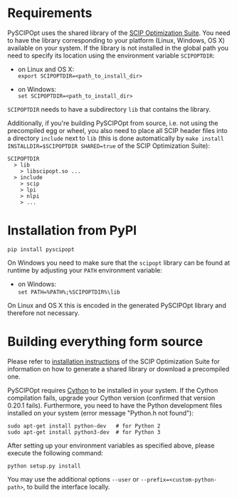 Requirements
============

PySCIPOpt uses the shared library of the [SCIP Optimization Suite](http://scip.zib.de/).
You need to have the library corresponding to your platform (Linux, Windows, OS X) available on your system.
If the library is not installed in the global path you need to specify its location using the environment variable `SCIPOPTDIR`:

 - on Linux and OS X:  
    `export SCIPOPTDIR=<path_to_install_dir>`

 - on Windows:  
    `set SCIPOPTDIR=<path_to_install_dir>`

`SCIPOPTDIR` needs to have a subdirectory `lib` that contains the library.

Additionally, if you're building PySCIPOpt from source, i.e. not using the precompiled egg or wheel, you also need to place all SCIP header files into a directory `include` next to `lib` (this is done automatically by `make install INSTALLDIR=$SCIPOPTDIR SHARED=true` of the SCIP Optimization Suite):

    SCIPOPTDIR
      > lib
        > libscipopt.so ...
      > include
        > scip
        > lpi
        > nlpi
        > ...



Installation from PyPI
======================

`pip install pyscipopt`

On Windows you need to make sure that the `scipopt` library can be found at runtime by adjusting your `PATH` environment variable:

 - on Windows:  
    `set PATH=%PATH%;%SCIPOPTDIR%\lib`

On Linux and OS X this is encoded in the generated PySCIPOpt library and therefore not necessary.



Building everything form source
===============================

Please refer to [installation instructions](http://scip.zib.de/doc/html/MAKE.php) of the SCIP Optimization Suite for information on how to generate a shared library or download a precompiled one.

PySCIPOpt requires [Cython](http://cython.org/) to be installed in your system. If the Cython compilation fails, upgrade your Cython version (confirmed that version 0.20.1 fails). Furthermore, you need to have the Python development files installed on your system (error message "Python.h not found"):

    sudo apt-get install python-dev   # for Python 2
    sudo apt-get install python3-dev  # for Python 3

After setting up your environment variables as specified above, please execute the following command:

    python setup.py install

You may use the additional options `--user` or `--prefix=<custom-python-path>`, to build the interface locally.
